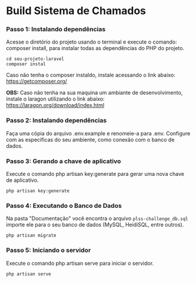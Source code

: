 # Build Sistema de Chamados

### Passo 1: Instalando dependências

Acesse o diretório do projeto usando o terminal e execute o comando: composer install, para instalar todas as dependências do PHP do projeto.

`cd seu-projeto-laravel` <br/>
`composer instal`

Caso não tenha o composer instaldo, instale acessando o link abaixo: <br/>
https://getcomposer.org/

**OBS:** Caso não tenha na sua maquina um ambiante de desenvolvimento, instale o laragon utilizando o link abaixo: <br/>
https://laragon.org/download/index.html

### Passo 2: Instalando dependências

Faça uma cópia do arquivo .env.example e renomeie-a para .env. Configure com as específicas do seu ambiente, como conexão com o banco de dados.

### Passo 3: Gerando a chave de aplicativo

Execute o comando php artisan key:generate para gerar uma nova chave de aplicativo.

`php artisan key:generate`

### Passo 4: Executando o Banco de Dados

Na pasta "Documentação" você encontra o arquivo `plss-challenge_db.sql` importe ele para o seu banco de dados (MySQL, HeidiSQL, entre outros).

`php artisan migrate`

### Passo 5: Iniciando o servidor

Execute o comando php artisan serve para iniciar o servidor.

`php artisan serve`

